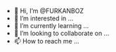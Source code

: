 - 👋 Hi, I’m @FURKANBOZ
- 👀 I’m interested in ...
- 🌱 I’m currently learning ...
- 💞️ I’m looking to collaborate on ...
- 📫 How to reach me ...

<!---
FURKANBOZ/FURKANBOZ is a ✨ special ✨ repository because its `README.md` (this file) appears on your GitHub profile.
You can click the Preview link to take a look at your changes.
--->
